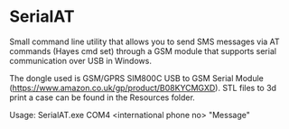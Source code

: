 # SerialAT
Small command line utility that allows you to send SMS messages via AT commands (Hayes cmd set) through a GSM module that supports serial communication over USB in Windows.

The dongle used is GSM/GPRS SIM800C USB to GSM Serial Module (https://www.amazon.co.uk/gp/product/B08KYCMGXD).
STL files to 3d print a case can be found in the Resources folder.

Usage: SerialAT.exe COM4 &lt;international phone no&gt; "Message"
